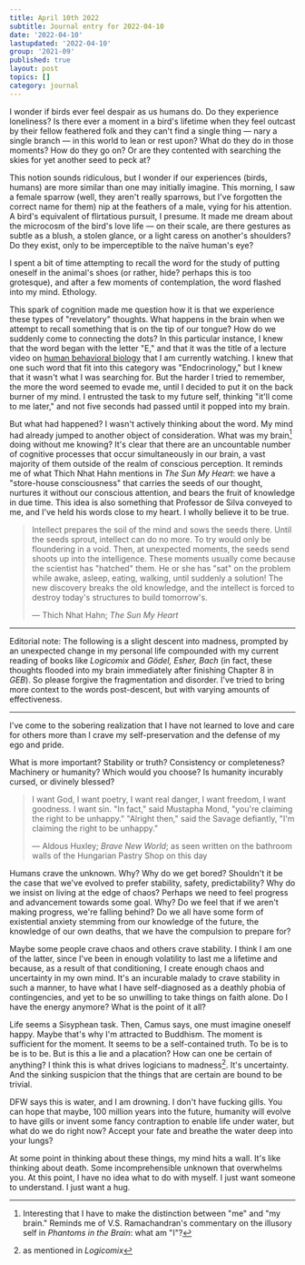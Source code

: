 ```yaml
---
title: April 10th 2022
subtitle: Journal entry for 2022-04-10
date: '2022-04-10'
lastupdated: '2022-04-10'
group: '2021-09'
published: true
layout: post
topics: []
category: journal
---
```


I wonder if birds ever feel despair as us humans do. Do they experience loneliness? Is there ever a moment in a bird's lifetime when they feel outcast by their fellow feathered folk and they can't find a single thing — nary a single branch — in this world to lean or rest upon? What do they do in those moments? How do they go on? Or are they contented with searching the skies for yet another seed to peck at? 

This notion sounds ridiculous, but I wonder if our experiences (birds, humans) are more similar than one may initially imagine. This morning, I saw a female sparrow (well, they aren't really sparrows, but I've forgotten the correct name for them) nip at the feathers of a male, vying for his attention. A bird's equivalent of flirtatious pursuit, I presume. It made me dream about the microcosm of the bird's love life — on their scale, are there gestures as subtle as a blush, a stolen glance, or a light caress on another's shoulders? Do they exist, only to be imperceptible to the naïve human's eye? 

I spent a bit of time attempting to recall the word for the study of putting oneself in the animal's shoes (or rather, hide? perhaps this is too grotesque), and after a few moments of contemplation, the word flashed into my mind. Ethology.

This spark of cognition made me question how it is that we experience these types of "revelatory" thoughts. What happens in the brain when we attempt to recall something that is on the tip of our tongue? How do we suddenly come to connecting the dots? In this particular instance, I knew that the word began with the letter "E," and that it was the title of a lecture video on [human behavioral biology](https://www.youtube.com/watch?v=NNnIGh9g6fA) that I am currently watching. I knew that one such word that fit into this category was "Endocrinology," but I knew that it wasn't what I was searching for. But the harder I tried to remember, the more the word seemed to evade me, until I decided to put it on the back burner of my mind. I entrusted the task to my future self, thinking "it'll come to me later," and not five seconds had passed until it popped into my brain. 

But what had happened? I wasn't actively thinking about the word. My mind had already jumped to another object of consideration. What was my brain[^brain] doing without me knowing? It's clear that there are an uncountable number of cognitive processes that occur simultaneously in our brain, a vast majority of them outside of the realm of conscious perception. It reminds me of what Thich Nhat Hahn mentions in *The Sun My Heart*: we have a "store-house consciousness" that carries the seeds of our thought, nurtures it without our conscious attention, and bears the fruit of knowledge in due time. This idea is also something that Professor de Silva conveyed to me, and I've held his words close to my heart. I wholly believe it to be true. 

[^brain]: Interesting that I have to make the distinction between "me" and "my brain." Reminds me of V.S. Ramachandran's commentary on the illusory self in *Phantoms in the Brain*: what am "I"? 

<div class='epigraph'>

> Intellect prepares the soil of the mind and sows the seeds there. Until the seeds sprout, intellect can do no more. To try would only be floundering in a void. Then, at unexpected moments, the seeds send shoots up into the intelligence.  These moments usually come because the scientist has "hatched" them. He or she has "sat" on the problem while awake, asleep, eating, walking, until suddenly a solution! The new discovery breaks the old knowledge, and the intellect is forced to destroy today's structures to build tomorrow's. <footer> — Thich Nhat Hahn; *The Sun My Heart* </footer>

</div>

---
<span class='newthought'> Editorial note:</span> 
The following is a slight descent into madness, prompted by an unexpected change in my personal life compounded with my current reading of books like *Logicomix* and *Gödel, Esher, Bach* (in fact, these thoughts flooded into my brain immediately after finishing Chapter 8 in *GEB*).  So please forgive the fragmentation and disorder. I've tried to bring more context to the words post-descent, but with varying amounts of effectiveness.

---

I've come to the sobering realization that I have not learned to love and care for others more than I crave my self-preservation and the defense of my ego and pride. 

What is more important? Stability or truth? Consistency or completeness? Machinery or humanity? Which would you choose? Is humanity incurably cursed, or divinely blessed? 

<div class='epigraph'>

> I want God, I want poetry, I want real danger, I want freedom, I want goodness. I want sin. "In fact," said Mustapha Mond, "you're claiming the right to be unhappy." "Alright then," said the Savage defiantly, "I'm claiming the right to be unhappy." <footer> — Aldous Huxley; *Brave New World*; as seen written on the bathroom walls of the Hungarian Pastry Shop on this day </footer>

</div>

Humans crave the unknown. Why? Why do we get bored? Shouldn't it be the case that we've evolved to prefer stability, safety, predictability? Why do we insist on living at the edge of chaos? Perhaps we need to feel progress and advancement towards some goal. Why? Do we feel that if we aren't making progress, we're falling behind? Do we all have some form of existential anxiety stemming from our knowledge of the future, the knowledge of our own deaths, that we have the compulsion to prepare for?  

Maybe some people crave chaos and others crave stability. I think I am one of the latter, since I've been in enough volatility to last me a lifetime and because, as a result of that conditioning, I create enough chaos and uncertainty in my own mind. 
It's an incurable malady to crave stability in such a manner, to have what I have self-diagnosed as a deathly phobia of contingencies, and yet to be so unwilling to take things on faith alone. Do I have the energy anymore? What is the point of it all? 

Life seems a Sisyphean task. Then, Camus says, one must imagine oneself happy. Maybe that's why I'm attracted to Buddhism. The moment is sufficient for the moment. It seems to be a self-contained truth. To be is to be is to be. But is this a lie and a placation? How can one be certain of anything? 
I think this is what drives logicians to madness[^logicomix]. It's uncertainty. And the sinking suspicion that the things that are certain are bound to be trivial.

[^logicomix]: as mentioned in *Logicomix*

DFW says this is water, and I am drowning. I don't have fucking gills. You can hope that maybe, 100 million years into the future, humanity will evolve to have gills or invent some fancy contraption to enable life under water, but what do we do right now? Accept your fate and breathe the water deep into your lungs?

At some point in thinking about these things, my mind hits a wall. It's like thinking about death. Some incomprehensible unknown that overwhelms you. At this point, I have no idea what to do with myself. I just want someone to understand. I just want a hug. 